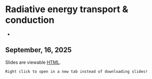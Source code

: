 # Radiative energy transport & conduction
-

## September, 16, 2025


Slides are viewable [HTML](day_6.html).


```{note}
Right click to open in a new tab instead of downloading slides!
```